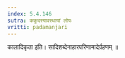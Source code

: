 ```yaml
---
index: 5.4.146
sutra: ककुदस्यावस्थायां लोपः
vritti: padamanjari
---
```


 कालादिकृता इति। सादिशब्देनाहारपरिणामादेर्ग्रहणम् ॥